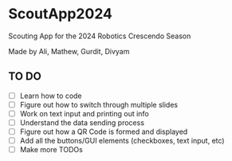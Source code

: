 # ScoutApp2024
Scouting App for the 2024 Robotics Crescendo Season

Made by Ali, Mathew, Gurdit, Divyam

## TO DO
- [ ] Learn how to code
- [ ] Figure out how to switch through multiple slides
- [ ] Work on text input and printing out info
- [ ] Understand the data sending process
- [ ] Figure out how a QR Code is formed and displayed
- [ ] Add all the buttons/GUI elements (checkboxes, text input, etc)
- [ ] Make more TODOs
